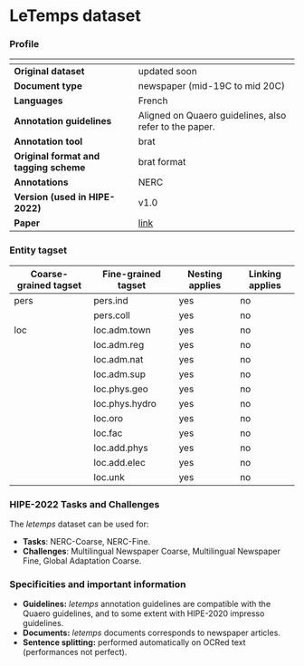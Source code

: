 # LeTemps dataset

### Profile

| <!-- -->    | <!-- -->    |
|-------------|-------------|
| **Original dataset**    | updated soon  |
| **Document type**       | newspaper (mid-19C to mid 20C) |
| **Languages**           |French |
| **Annotation guidelines** | Aligned on Quaero guidelines, also refer to the paper.|
| **Annotation tool**     | brat |
| **Original format and tagging scheme** | brat format |
| **Annotations**          | NERC |
| **Version (used in HIPE-2022)**   | v1.0 |
| **Paper**               |[link](https://infoscience.epfl.ch/record/221391)  |


### Entity tagset 

| Coarse-grained tagset | Fine-grained tagset | Nesting applies | Linking applies | 
| ------| ------------| --------| --------|
| pers  | pers.ind    | yes     | no      |
|       | pers.coll   |  yes     | no     |
| loc   | loc.adm.town |  yes     | no    |
|       | loc.adm.reg |  yes     | no    |
|       | loc.adm.nat |  yes     | no    |
|       | loc.adm.sup |  yes     | no    |
|       | loc.phys.geo |  yes     | no    |
|       | loc.phys.hydro |  yes     | no    |
|       | loc.oro |  yes     | no    |
|       | loc.fac |  yes     | no    |
|       | loc.add.phys |  yes     | no    |
|       | loc.add.elec |  yes     | no    |
|       |  loc.unk |  yes     | no    |


### HIPE-2022 Tasks and Challenges

The _letemps_ dataset can be used for:    

- **Tasks**: NERC-Coarse, NERC-Fine.
- **Challenges**: Multilingual Newspaper Coarse, Multilingual Newspaper Fine, Global Adaptation Coarse.


### Specificities and important information

- **Guidelines:** _letemps_ annotation guidelines are compatible with the Quaero guidelines, and to some extent with HIPE-2020 impresso guidelines.
- **Documents:** _letemps_ documents corresponds to newspaper articles.
- **Sentence splitting:** performed automatically on OCRed text (performances not perfect).

